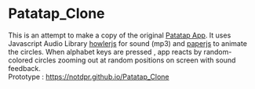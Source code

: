# Patatap_Clone
This is an attempt to make a copy of the original <a href="https://patatap.com/">Patatap App</a>. It uses Javascript Audio Library <a href="https://howlerjs.com/">howlerjs</a> for sound (mp3) and <a href="http://paperjs.org/">paperjs</a> to animate the circles.
When alphabet keys are pressed , app reacts by random-colored circles zooming out at random positions on screen with sound feedback.<br>
Prototype : https://notdpr.github.io/Patatap_Clone
